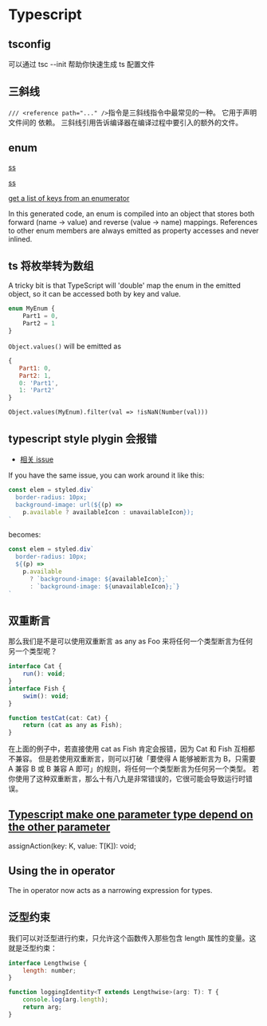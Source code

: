 # Typescript

## tsconfig

可以通过 tsc --init 帮助你快速生成 ts 配置文件

## 三斜线

`/// <reference path="..." />`指令是三斜线指令中最常见的一种。 它用于声明文件间的 依赖。
三斜线引用告诉编译器在编译过程中要引入的额外的文件。

## enum

[ss](https://stackoverflow.com/questions/50365598/typescript-runtime-error-cannot-read-property-of-undefined-enum)

[ss](https://stackoverflow.com/questions/50183529/why-does-typescript-think-my-enum-is-undefined/50185219)

[get a list of keys from an enumerator](https://stackoverflow.com/questions/48413651/is-there-a-simple-way-to-get-a-list-of-keys-numbers-from-enum-in-typescript)

In this generated code, an enum is compiled into an object that stores both forward (name -> value) and reverse (value -> name) mappings. References to other enum members are always emitted as property accesses and never inlined.

## ts 将枚举转为数组

A tricky bit is that TypeScript will 'double' map the enum in the emitted object, so it can be accessed both by key and value.

```js
enum MyEnum {
    Part1 = 0,
    Part2 = 1
}
```

`Object.values()` will be emitted as

```js
{
   Part1: 0,
   Part2: 1,
   0: 'Part1',
   1: 'Part2'
}
```

`Object.values(MyEnum).filter(val => !isNaN(Number(val)))`

## typescript style plygin 会报错

- [相关 issue](https://github.com/microsoft/typescript-styled-plugin/issues/100)

If you have the same issue, you can work around it like this:

```js
const elem = styled.div`
  border-radius: 10px;
  background-image: url(${(p) =>
    p.available ? availableIcon : unavailableIcon});
`
```

becomes:

```js
const elem = styled.div`
  border-radius: 10px;
  ${(p) =>
    p.available
      ? `background-image: ${availableIcon};`
      : `background-image: ${unavailableIcon};`}
`
```

## 双重断言

那么我们是不是可以使用双重断言 as any as Foo 来将任何一个类型断言为任何另一个类型呢？

```js
interface Cat {
    run(): void;
}
interface Fish {
    swim(): void;
}

function testCat(cat: Cat) {
    return (cat as any as Fish);
}
```

在上面的例子中，若直接使用 cat as Fish 肯定会报错，因为 Cat 和 Fish 互相都不兼容。
但是若使用双重断言，则可以打破「要使得 A 能够被断言为 B，只需要 A 兼容 B 或 B 兼容 A 即可」的规则，将任何一个类型断言为任何另一个类型。
若你使用了这种双重断言，那么十有八九是非常错误的，它很可能会导致运行时错误。

## [Typescript make one parameter type depend on the other parameter](https://stackoverflow.com/questions/48232339/typescript-make-one-parameter-type-depend-on-the-other-parameter)

assignAction<K extends keyof T>(key: K, value: T[K]): void;

## Using the in operator

The in operator now acts as a narrowing expression for types.

## 泛型约束

我们可以对泛型进行约束，只允许这个函数传入那些包含 length 属性的变量。这就是泛型约束：

```js
interface Lengthwise {
    length: number;
}

function loggingIdentity<T extends Lengthwise>(arg: T): T {
    console.log(arg.length);
    return arg;
}
```
